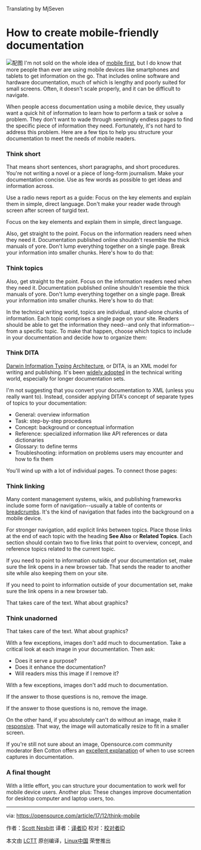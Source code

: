 Translating by MjSeven


How to create mobile-friendly documentation
======
![配图](https://opensource.com/sites/default/files/styles/image-full-size/public/lead-images/idea_innovation_mobile_phone.png?itok=RqVtvxkd)
I'm not sold on the whole idea of [mobile first][1], but I do know that more people than ever are using mobile devices like smartphones and tablets to get information on the go. That includes online software and hardware documentation, much of which is lengthy and poorly suited for small screens. Often, it doesn't scale properly, and it can be difficult to navigate.

When people access documentation using a mobile device, they usually want a quick hit of information to learn how to perform a task or solve a problem. They don't want to wade through seemingly endless pages to find the specific piece of information they need. Fortunately, it's not hard to address this problem. Here are a few tips to help you structure your documentation to meet the needs of mobile readers.

### Think short

That means short sentences, short paragraphs, and short procedures. You're not writing a novel or a piece of long-form journalism. Make your documentation concise. Use as few words as possible to get ideas and information across.

Use a radio news report as a guide: Focus on the key elements and explain them in simple, direct language. Don't make your reader wade through screen after screen of turgid text.

Focus on the key elements and explain them in simple, direct language.

Also, get straight to the point. Focus on the information readers need when they need it. Documentation published online shouldn't resemble the thick manuals of yore. Don't lump everything together on a single page. Break your information into smaller chunks. Here's how to do that:

### Think topics

Also, get straight to the point. Focus on the information readers need when they need it. Documentation published online shouldn't resemble the thick manuals of yore. Don't lump everything together on a single page. Break your information into smaller chunks. Here's how to do that:

In the technical writing world, topics are individual, stand-alone chunks of information. Each topic comprises a single page on your site. Readers should be able to get the information they need--and only that information--from a specific topic. To make that happen, choose which topics to include in your documentation and decide how to organize them:

### Think DITA

[Darwin Information Typing Architecture][2], or DITA, is an XML model for writing and publishing. It's been [widely adopted][3] in the technical writing world, especially for longer documentation sets.

I'm not suggesting that you convert your documentation to XML (unless you really want to). Instead, consider applying DITA's concept of separate types of topics to your documentation:

  * General: overview information
  * Task: step-by-step procedures
  * Concept: background or conceptual information
  * Reference: specialized information like API references or data dictionaries
  * Glossary: to define terms
  * Troubleshooting: information on problems users may encounter and how to fix them



You'll wind up with a lot of individual pages. To connect those pages:

### Think linking

Many content management systems, wikis, and publishing frameworks include some form of navigation--usually a table of contents or [breadcrumbs][4]. It's the kind of navigation that fades into the background on a mobile device.

For stronger navigation, add explicit links between topics. Place those links at the end of each topic with the heading **See Also** or **Related Topics**. Each section should contain two to five links that point to overview, concept, and reference topics related to the current topic.

If you need to point to information outside of your documentation set, make sure the link opens in a new browser tab. That sends the reader to another site while also keeping them on your site.

If you need to point to information outside of your documentation set, make sure the link opens in a new browser tab.

That takes care of the text. What about graphics?

### Think unadorned

That takes care of the text. What about graphics?

With a few exceptions, images don't add much to documentation. Take a critical look at each image in your documentation. Then ask:

  * Does it serve a purpose?
  * Does it enhance the documentation?
  * Will readers miss this image if I remove it?



With a few exceptions, images don't add much to documentation.

If the answer to those questions is no, remove the image.

If the answer to those questions is no, remove the image.

On the other hand, if you absolutely can't do without an image, make it [responsive][5]. That way, the image will automatically resize to fit in a smaller screen.

If you're still not sure about an image, Opensource.com community moderator Ben Cotton offers an [excellent explanation][6] of when to use screen captures in documentation.

### A final thought

With a little effort, you can structure your documentation to work well for mobile device users. Another plus: These changes improve documentation for desktop computer and laptop users, too.

--------------------------------------------------------------------------------

via: https://opensource.com/article/17/12/think-mobile

作者：[Scott Nesbitt][a]
译者：[译者ID](https://github.com/译者ID)
校对：[校对者ID](https://github.com/校对者ID)

本文由 [LCTT](https://github.com/LCTT/TranslateProject) 原创编译，[Linux中国](https://linux.cn/) 荣誉推出

[a]:https://opensource.com/users/chrisshort
[1]:https://www.uxmatters.com/mt/archives/2012/03/mobile-first-what-does-it-mean.php
[2]:https://en.wikipedia.org/wiki/Darwin_Information_Typing_Architecture
[3]:http://dita.xml.org/book/list-of-organizations-using-dita
[4]:https://en.wikipedia.org/wiki/Breadcrumb_(navigation)
[5]:https://en.wikipedia.org/wiki/Responsive_web_design
[6]:https://opensource.com/business/15/9/when-does-your-documentation-need-screenshots
